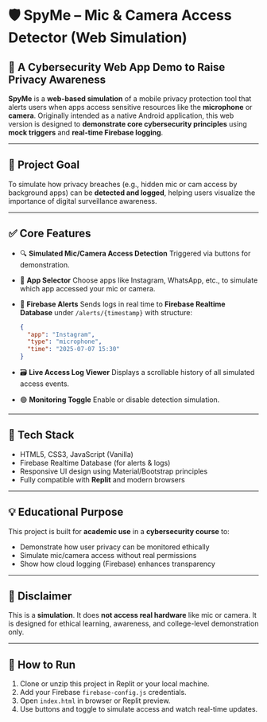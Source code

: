 # 🛡️ SpyMe – Mic & Camera Access Detector (Web Simulation)

## 🔐 A Cybersecurity Web App Demo to Raise Privacy Awareness

**SpyMe** is a **web-based simulation** of a mobile privacy protection tool that alerts users when apps access sensitive resources like the **microphone** or **camera**. Originally intended as a native Android application, this web version is designed to **demonstrate core cybersecurity principles** using **mock triggers** and **real-time Firebase logging**.

---

## 🎯 Project Goal

To simulate how privacy breaches (e.g., hidden mic or cam access by background apps) can be **detected and logged**, helping users visualize the importance of digital surveillance awareness.

---

## ✅ Core Features

* 🔍 **Simulated Mic/Camera Access Detection**
  Triggered via buttons for demonstration.

* 📲 **App Selector**
  Choose apps like Instagram, WhatsApp, etc., to simulate which app accessed your mic or camera.

* 🔔 **Firebase Alerts**
  Sends logs in real time to **Firebase Realtime Database** under `/alerts/{timestamp}` with structure:

  ```json
  {
    "app": "Instagram",
    "type": "microphone",
    "time": "2025-07-07 15:30"
  }
  ```

* 🗃️ **Live Access Log Viewer**
  Displays a scrollable history of all simulated access events.

* 🟢 **Monitoring Toggle**
  Enable or disable detection simulation.

---

## 🧰 Tech Stack

* HTML5, CSS3, JavaScript (Vanilla)
* Firebase Realtime Database (for alerts & logs)
* Responsive UI design using Material/Bootstrap principles
* Fully compatible with **Replit** and modern browsers

---

## 💡 Educational Purpose

This project is built for **academic use** in a **cybersecurity course** to:

* Demonstrate how user privacy can be monitored ethically
* Simulate mic/camera access without real permissions
* Show how cloud logging (Firebase) enhances transparency

---

## 📌 Disclaimer

This is a **simulation**. It does **not access real hardware** like mic or camera. It is designed for ethical learning, awareness, and college-level demonstration only.

---

## 📂 How to Run

1. Clone or unzip this project in Replit or your local machine.
2. Add your Firebase `firebase-config.js` credentials.
3. Open `index.html` in browser or Replit preview.
4. Use buttons and toggle to simulate access and watch real-time updates.

